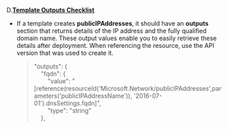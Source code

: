<font style="segoe UI">
<p>D.<u><b>Template Outputs Checklist</b></u> 
<ul>
<li>If a template creates <strong>publicIPAddresses</strong>,  it should have an <strong>outputs</strong> section  that returns details of the IP address and the fully qualified domain name.  These output values enable you to easily retrieve these details after  deployment. When referencing the resource, use the API version that was used to  create it. 
  <blockquote>
    <p>&quot;outputs&quot;:  {<br>
      &nbsp;&nbsp;&nbsp; &quot;fqdn&quot;: {<br>
      &nbsp;&nbsp;&nbsp;&nbsp;&nbsp;&nbsp;&nbsp; &quot;value&quot;:  &quot;[reference(resourceId('Microsoft.Network/publicIPAddresses',parameters('publicIPAddressName')),  '2016-07-01').dnsSettings.fqdn]&quot;,<br>
      &nbsp;&nbsp;&nbsp;&nbsp;&nbsp;&nbsp;&nbsp; &quot;type&quot;: &quot;string&quot;<br>
      &nbsp;&nbsp;&nbsp; }, </p>
  </blockquote>
</li>
</ul>
